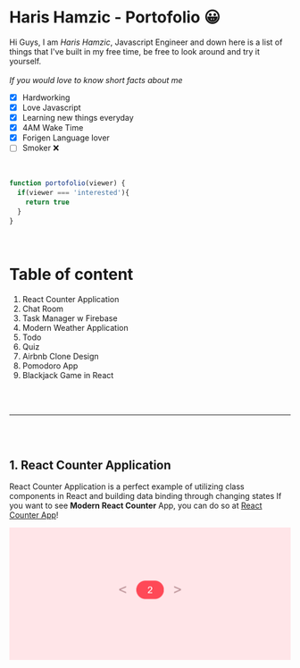 # Haris Hamzic - Portofolio 😀

Hi Guys, I am *Haris Hamzic*, Javascript Engineer and down here is a list of things that I've built in my free time, be free to look around and try it yourself.<br /> <br />
*If you would love to know short facts about me*

- [x] Hardworking
- [x] Love Javascript
- [x] Learning new things everyday
- [x] 4AM Wake Time
- [x] Forigen Language lover
- [ ] Smoker ❌
<br /> 

```javascript
function portofolio(viewer) {
  if(viewer === 'interested'){
    return true
  }
}
```

<br /> 

# Table of content
1. React Counter Application
1. Chat Room
1. Task Manager w Firebase
1. Modern Weather Application
1. Todo 
1. Quiz 
1. Airbnb Clone Design
1. Pomodoro App
1. Blackjack Game in React

<br />
<br />

***

<br />
<br />

## 1. React Counter Application

React Counter Application is a perfect example of utilizing class components in React and building data binding through changing states
If you want to see **Modern React Counter** App, you can do so at [React Counter App](https://hamzic2019.github.io/react-counter/)! <br/>

![Snapshot of Modern React Counter App](https://raw.githubusercontent.com/hamzic2019/react-counter/master/react-counter-app.png)

